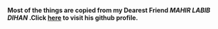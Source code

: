**Most of the things are copied from my Dearest Friend ***MAHIR LABIB DIHAN*** .Click [here](https://github.com/mahirlabibdihan) to visit his github profile.** 
